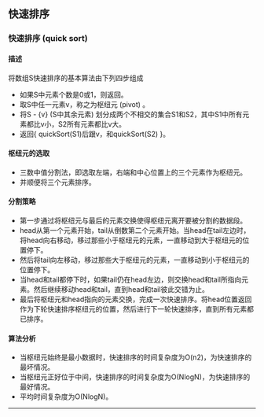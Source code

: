 ## 快速排序

### 快速排序 (quick sort)
#### 描述
将数组S快速排序的基本算法由下列四步组成
* 如果S中元素个数是0或1，则返回。
* 取S中任一元素v，称之为枢纽元 (pivot) 。
* 将S - {v} (S中其余元素) 划分成两个不相交的集合S1和S2，其中S1中所有元素都比v小，S2所有元素都比v大。
* 返回{ quickSort(S1)后跟v，和quickSort(S2) }。

#### 枢纽元的选取
* 三数中值分割法，即选取左端，右端和中心位置上的三个元素作为枢纽元。
* 并顺便将三个元素排序。

#### 分割策略
* 第一步通过将枢纽元与最后的元素交换使得枢纽元离开要被分割的数据段。
* head从第一个元素开始，tail从倒数第二个元素开始。当head在tail左边时，将head向右移动，移过那些小于枢纽元的元素，一直移动到大于枢纽元的位置停下。
* 然后将tail向左移动，移过那些大于枢纽元的元素，一直移动到小于枢纽元的位置停下。
* 当head和tail都停下时，如果tail仍在head左边，则交换head和tail所指向元素。然后继续移动head和tail，直到head和tail彼此交错为止。
* 最后将枢纽元和head指向的元素交换，完成一次快速排序。将head位置返回作为下轮快速排序枢纽元的位置，然后进行下一轮快速排序，直到所有元素都已排序。

#### 算法分析
* 当枢纽元始终是最小数据时，快速排序的时间复杂度为O(n2)，为快速排序的最坏情况。
* 当枢纽元正好位于中间，快速排序的时间复杂度为O(NlogN)，为快速排序的最好情况。
* 平均时间复杂度为O(NlogN)。
***
